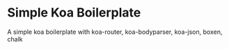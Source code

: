 # Simple Koa Boilerplate

A simple koa boilerplate with koa-router, koa-bodyparser, koa-json, boxen, chalk
